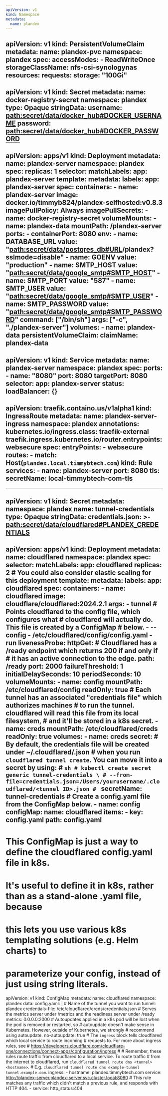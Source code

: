 ```yaml
---
apiVersion: v1
kind: Namespace
metadata:
  name: plandex
---
```

apiVersion: v1
kind: PersistentVolumeClaim
metadata:
  name: plandex-pvc
  namespace: plandex
spec:
  accessModes:
    - ReadWriteOnce
  storageClassName: nfs-csi-synologynas
  resources:
    requests:
      storage: "100Gi"
---
apiVersion: v1
kind: Secret
metadata:
  name: docker-registry-secret
  namespace: plandex
type: Opaque
stringData:
  username: <path:secret/data/docker_hub#DOCKER_USERNAME>
  password: <path:secret/data/docker_hub#DOCKER_PASSWORD>
---
apiVersion: apps/v1
kind: Deployment
metadata:
  name: plandex-server
  namespace: plandex
spec:
  replicas: 1
  selector:
    matchLabels:
      app: plandex-server
  template:
    metadata:
      labels:
        app: plandex-server
    spec:
      containers:
      - name: plandex-server
        image: docker.io/timmyb824/plandex-selfhosted:v0.8.3
        imagePullPolicy: Always
        imagePullSecrets:
        - name: docker-registry-secret
        volumeMounts:
        - name: plandex-data
          mountPath: /plandex-server
        ports:
        - containerPort: 8080
        env:
        - name: DATABASE_URL
          value: "<path:secret/data/postgres_db#URL>/plandex?sslmode=disable"
        - name: GOENV
          value: "production"
        - name: SMTP_HOST
          value: "<path:secret/data/google_smtp#SMTP_HOST>"
        - name: SMTP_PORT
          value: "587"
        - name: SMTP_USER
          value: "<path:secret/data/google_smtp#SMTP_USER>"
        - name: SMTP_PASSWORD
          value: "<path:secret/data/google_smtp#SMTP_PASSWORD>"
        command: ["/bin/sh"]
        args: ["-c", "./plandex-server"]
      volumes:
      - name: plandex-data
        persistentVolumeClaim:
          claimName: plandex-data
---
apiVersion: v1
kind: Service
metadata:
  name: plandex-server
  namespace: plandex
spec:
  ports:
    - name: "8080"
      port: 8080
      targetPort: 8080
      selector:
        app: plandex-server
status:
  loadBalancer: {}
---
apiVersion: traefik.containo.us/v1alpha1
kind: IngressRoute
metadata:
  name: plandex-server-ingress
  namespace: plandex
  annotations:
    kubernetes.io/ingress.class: traefik-external
    traefik.ingress.kubernetes.io/router.entrypoints: websecure
spec:
  entryPoints:
    - websecure
  routes:
    - match: Host(`plandex.local.timmybtech.com`)
      kind: Rule
      services:
        - name: plandex-server
          port: 8080
  tls:
    secretName: local-timmybtech-com-tls
---
---
apiVersion: v1
kind: Secret
metadata:
  namespace: plandex
  name: tunnel-credentials
type: Opaque
stringData:
  credentials.json: >-
    <path:secret/data/cloudflared#PLANDEX_CREDENTIALS>
---
apiVersion: apps/v1
kind: Deployment
metadata:
  name: cloudflared
  namespace: plandex
spec:
  selector:
    matchLabels:
      app: cloudflared
  replicas: 2 # You could also consider elastic scaling for this deployment
  template:
    metadata:
      labels:
        app: cloudflared
    spec:
      containers:
      - name: cloudflared
        image: cloudflare/cloudflared:2024.2.1
        args:
        - tunnel
        # Points cloudflared to the config file, which configures what
        # cloudflared will actually do. This file is created by a ConfigMap
        # below.
        - --config
        - /etc/cloudflared/config/config.yaml
        - run
        livenessProbe:
          httpGet:
            # Cloudflared has a /ready endpoint which returns 200 if and only if
            # it has an active connection to the edge.
            path: /ready
            port: 2000
          failureThreshold: 1
          initialDelaySeconds: 10
          periodSeconds: 10
        volumeMounts:
        - name: config
          mountPath: /etc/cloudflared/config
          readOnly: true
        # Each tunnel has an associated "credentials file" which authorizes machines
        # to run the tunnel. cloudflared will read this file from its local filesystem,
        # and it'll be stored in a k8s secret.
        - name: creds
          mountPath: /etc/cloudflared/creds
          readOnly: true
      volumes:
      - name: creds
        secret:
          # By default, the credentials file will be created under ~/.cloudflared/<tunnel ID>.json
          # when you run `cloudflared tunnel create`. You can move it into a secret by using:
          # ```sh
          # kubectl create secret generic tunnel-credentials \
          # --from-file=credentials.json=/Users/yourusername/.cloudflared/<tunnel ID>.json
          # ```
          secretName: tunnel-credentials
      # Create a config.yaml file from the ConfigMap below.
      - name: config
        configMap:
          name: cloudflared
          items:
          - key: config.yaml
            path: config.yaml
---
# This ConfigMap is just a way to define the cloudflared config.yaml file in k8s.
# It's useful to define it in k8s, rather than as a stand-alone .yaml file, because
# this lets you use various k8s templating solutions (e.g. Helm charts) to
# parameterize your config, instead of just using string literals.
apiVersion: v1
kind: ConfigMap
metadata:
  name: cloudflared
  namespace: plandex
data:
  config.yaml: |
    # Name of the tunnel you want to run
    tunnel: plandex
    credentials-file: /etc/cloudflared/creds/credentials.json
    # Serves the metrics server under /metrics and the readiness server under /ready
    metrics: 0.0.0.0:2000
    # Autoupdates applied in a k8s pod will be lost when the pod is removed or restarted, so
    # autoupdate doesn't make sense in Kubernetes. However, outside of Kubernetes, we strongly
    # recommend using autoupdate.
    no-autoupdate: true
    # The `ingress` block tells cloudflared which local service to route incoming
    # requests to. For more about ingress rules, see
    # https://developers.cloudflare.com/cloudflare-one/connections/connect-apps/configuration/ingress
    #
    # Remember, these rules route traffic from cloudflared to a local service. To route traffic
    # from the internet to cloudflared, run `cloudflared tunnel route dns <tunnel> <hostname>`.
    # E.g. `cloudflared tunnel route dns example-tunnel tunnel.example.com`.
    ingress:
    - hostname: plandex.timmybtech.com
      service: http://plandex-server.plandex-server.svc.cluster.local:8080
    # This rule matches any traffic which didn't match a previous rule, and responds with HTTP 404.
    - service: http_status:404
